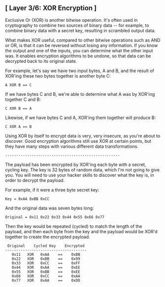 ## [ Layer 3/6: XOR Encryption ]

Exclusive Or (XOR) is another bitwise operation. It's often
used in cryptography to combine two sources of binary data
-- for example, to combine binary data with a secret key,
resulting in scrambled output data.

What makes XOR useful, compared to other bitwise operations
such as AND or OR, is that it can be reversed without losing
any information. If you know the output and one of the
inputs, you can determine what the other input was. It
enables encryption algorithms to be undone, so that data can
be decrypted back to its original state.

For example, let's say we have two input bytes, A and B, and
the result of XOR'ing these two bytes together is another
byte C:

    A XOR B == C

If we have bytes C and B, we're able to determine what A was
by XOR'ing together C and B:

    C XOR B == A

Likewise, if we have bytes C and A, XOR'ing them together
will produce B:

    C XOR A == B

Using XOR by itself to encrypt data is very, very insecure,
as you're about to discover. Good encryption algorithms
still use XOR at certain points, but they have many steps
with various different data transformations.

    ----------------------------------------------------

The payload has been encrypted by XOR'ing each byte with a
secret, cycling key. The key is 32 bytes of random data,
which I'm not going to give you. You will need to use your
hacker skills to discover what the key is, in order to
decrypt the payload.

For example, if it were a three byte secret key:

    Key = 0xAA 0xBB 0xCC

And the original data was seven bytes long:

    Original = 0x11 0x22 0x33 0x44 0x55 0x66 0x77

Then the key would be repeated (cycled) to match the length
of the payload, and then each byte from the key and the
payload would be XOR'd together to create the encrypted
payload.

     Original    Cycled Key    Encrypted
    -------------------------------------
       0x11   XOR   0xAA    ==    0xBB
       0x22   XOR   0xBB    ==    0x99
       0x33   XOR   0xCC    ==    0xFF
       0x44   XOR   0xAA    ==    0xEE
       0x55   XOR   0xBB    ==    0xEE
       0x66   XOR   0xCC    ==    0xAA
       0x77   XOR   0xAA    ==    0xDD